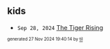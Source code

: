 ## kids


* <code>Sep 28, 2024</code> [The Tiger Rising](2024-10-02T22-02-18-the-tiger-rising.md)

<sup><sub>generated 27 Nov 2024 19:40:14 by <a href='https://github.com/senorprogrammer/til'>til</a></sub></sup>
